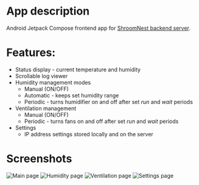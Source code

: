 # App description
Android Jetpack Compose frontend app for [ShroomNest backend server](https://github.com/DanielBradac/ShroomNest-backend/).

# Features:
- Status display - current temperature and humidity
- Scrollable log viewer
- Humidity management modes
  - Manual (ON/OFF)
  - Automatic - keeps set humidity range
  - Periodic - turns humidifier on and off after set *run* and *wait* periods
- Ventilation management
  - Manual (ON/OFF)
  - Periodic - turns fans on and off after set *run* and *wait* periods
- Settings
  - IP address settings stored locally and on the server

# Screenshots
![Main page](https://github.com/user-attachments/assets/4cfef57b-4fd4-48c3-ad4b-3447b3a07486)
![Humidity page](https://github.com/user-attachments/assets/d708ccb5-474c-4b63-bf04-8b11c748eefc)
![Ventilation page](https://github.com/user-attachments/assets/487d8a2a-113b-489e-97bf-37ec6b2d0952)
![Settings page](https://github.com/user-attachments/assets/2e5e9884-24d2-4ad9-86a0-0e00f33c175c)
